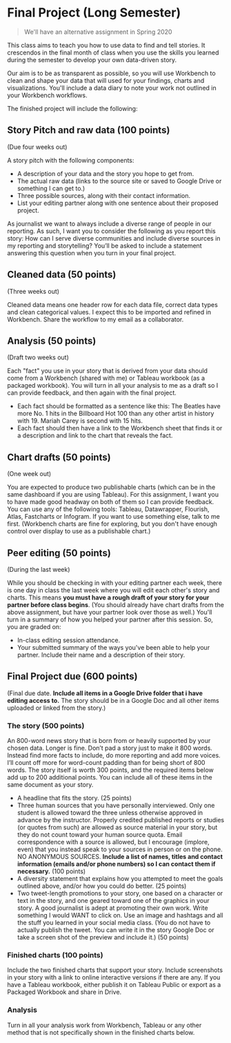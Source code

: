 # Final Project (Long Semester)

> We'll have an alternative assignment in Spring 2020

This class aims to teach you how to use data to find and tell stories. It crescendos in the final month of class when you use the skills you learned during the semester to develop your own data-driven story.

Our aim is to be as transparent as possible, so you will use Workbench to clean and shape your data that will used for your findings, charts and visualizations. You'll include a data diary to note your work not outlined in your Workbench workflows.

The finished project will include the following:

## Story Pitch and raw data (100 points)

(Due four weeks out)

A story pitch with the following components:

- A description of your data and the story you hope to get from.
- The actual raw data (links to the source site or saved to Google Drive or something I can get to.)
- Three possible sources, along with their contact information.
- List your editing partner along with one sentence about their proposed project.

As journalist we want to always include a diverse range of people in our reporting. As such, I want you to consider the following as you report this story: How can I serve diverse communities and include diverse sources in my reporting and storytelling? You’ll be asked to include a statement answering this question when you turn in your final project.

## Cleaned data (50 points)

(Three weeks out)

Cleaned data means one header row for each data file, correct data types and clean categorical values. I expect this to be imported and refined in Workbench. Share the workflow to my email as a collaborator.

## Analysis (50 points)

(Draft two weeks out)

Each "fact" you use in your story that is derived from your data should come from a Workbench (shared with me) or Tableau workbook (as a packaged workbook). You will turn in all your analysis to me as a draft so I can provide feedback, and then again with the final project.

- Each fact should be formatted as a sentence like this: The Beatles have more No. 1 hits in the Billboard Hot 100 than any other artist in history with 19. Mariah Carey is second with 15 hits.
- Each fact should then have a link to the Workbench sheet that finds it or a description and link to the chart that reveals the fact.

## Chart drafts (50 points)

(One week out)

You are expected to produce two publishable charts (which can be in the same dashboard if you are using Tableau). For this assignment, I want you to have made good headway on both of them so I can provide feedback. You can use any of the following tools: Tableau, Datawrapper, Flourish, Atlas, Fastcharts or Infogram. If you want to use something else, talk to me first. (Workbench charts are fine for exploring, but you don't have enough control over display to use as a publishable chart.)

## Peer editing (50 points)

(During the last week)

While you should be checking in with your editing partner each week, there is one day in class the last week where you will edit each other's story and charts. This means **you must have a rough draft of your story for your partner before class begins**. (You should already have chart drafts from the above assignment, but have your partner look over those as well.) You'll turn in a summary of how you helped your partner after this session. So, you are graded on:

- In-class editing session attendance.
- Your submitted summary of the ways you've been able to help your partner. Include their name and a description of their story.

## Final Project due (600 points)

(Final due date. **Include all items in a Google Drive folder that i have editing access to.** The story should be in a Google Doc and all other items uploaded or linked from the story.)

### The story (500 points)

An 800-word news story that is born from or heavily supported by your chosen data. Longer is fine. Don’t pad a story just to make it 800 words. Instead find more facts to include, do more reporting and add more voices. I’ll count off more for word-count padding than for being short of 800 words. The story itself is worth 300 points, and the required items below add up to 200 additional points. You can include all of these items in the same document as your story.

- A headline that fits the story. (25 points)
- Three human sources that you have personally interviewed. Only one student is allowed toward the three unless otherwise approved in advance by the instructor. Properly credited published reports or studies (or quotes from such) are allowed as source material in your story, but they do not count toward your human source quota. Email correspondence with a source is allowed, but I encourage (implore, even) that you instead speak to your sources in person or on the phone. NO ANONYMOUS SOURCES. **Include a list of names, titles and contact information (emails and/or phone numbers) so I can contact them if necessary.** (100 points)
- A diversity statement that explains how you attempted to meet the goals outlined above, and/or how you could do better. (25 points)
- Two tweet-length promotions to your story, one based on a character or text in the story, and one geared toward one of the graphics in your story. A good journalist is adept at promoting their own work. Write something I would WANT to click on. Use an image and hashtags and all the stuff you learned in your social media class. (You do not have to actually publish the tweet. You can write it in the story Google Doc or take a screen shot of the preview and include it.) (50 points)

### Finished charts (100 points)

Include the two finished charts that support your story. Include screenshots in your story with a link to online interactive versions if there are any. If you have a Tableau workbook, either publish it on Tableau Public or export as a Packaged Workbook and share in Drive.

### Analysis

Turn in all your analysis work from Workbench, Tableau or any other method that is not specifically shown in the finished charts below.
